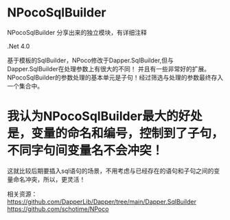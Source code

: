 # NPocoSqlBuilder
NPocoSqlBuilder 分享出来的独立模块，有详细注释  
  
.Net 4.0  
  
基于模板的SqlBuilder，NPoco修改于Dapper.SqlBuilder,但与Dapper.SqlBuilder在处理参数上有很大的不同！  并且有一些非常好的扩展。  
NPocoSqlBuilder的参数处理的基本单元是子句！经过筛选与处理的参数最终存入一个集合中。  

# 我认为NPocoSqlBuilder最大的好处是，变量的命名和编号，控制到了子句，不同字句间变量名不会冲突！
这就比较后期要插入sql语句的场景，不用考虑与已经存在的语句和子句之间的变量命名冲突，所以，更灵活！

相关资源：  
https://github.com/DapperLib/Dapper/tree/main/Dapper.SqlBuilder  
https://github.com/schotime/NPoco  
